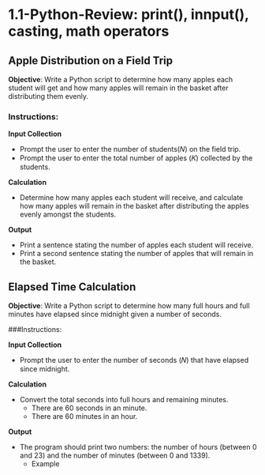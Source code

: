 # 1.1-Python-Review: print(), innput(), casting, math operators

## Apple Distribution on a Field Trip
**Objective**: Write a Python script to determine how many apples each student will get and how many apples will remain in the basket after distributing them evenly.

### Instructions:
**Input Collection**

- Prompt the user to enter the number of students(𝑁) on the field trip.
- Prompt the user to enter the total number of apples  (𝐾) collected by the students.

**Calculation**
- Determine how many apples each student will receive, and
calculate how many apples will remain in the basket after distributing the apples evenly amongst the students.

**Output**

- Print a sentence stating the number of apples each student will receive.
- Print a second sentence stating the number of apples that will remain in the basket.

## Elapsed Time Calculation
**Objective**: Write a Python script to determine how many full hours and full minutes have elapsed since midnight given a number of seconds.

###Instructions:

**Input Collection**

- Prompt the user to enter the number of seconds 
(𝑁) that have elapsed since midnight.

**Calculation**

- Convert the total seconds into full hours and remaining minutes.
    - There are 60 seconds in an minute.
    - There are 60  minutes in an hour.

**Output**

- The program should print two numbers: the number of hours (between 0 and 23) and the number of minutes (between 0 and 1339).
    - Example 